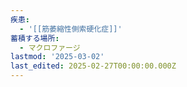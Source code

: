 ```yaml
---
疾患:
  - '[[筋萎縮性側索硬化症]]'
蓄積する場所:
  - マクロファージ
lastmod: '2025-03-02'
last_edited: 2025-02-27T00:00:00.000Z
---
```




